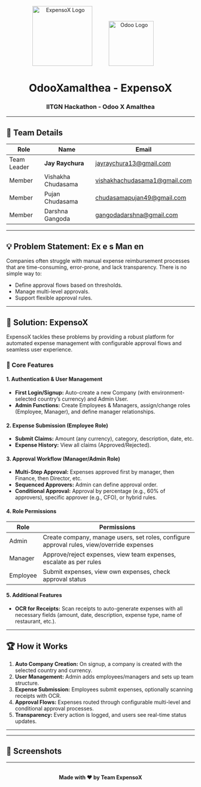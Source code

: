 <!-- Banner with logos and animated design -->
<p align="center">
  <img src="https://static.wixstatic.com/media/ea7b79_1d3f5d7f56e94e0597f2b7f7d3550c2e~mv2.gif" alt="ExpensoX Logo" width="160"/>
  <img src="https://upload.wikimedia.org/wikipedia/commons/8/88/Odoo_logo.png" alt="Odoo Logo" width="120" style="margin:0 40px"/>
  <br>
</p>

<h1 align="center">OdooXamalthea - ExpensoX</h1>
<h3 align="center">IITGN Hackathon - Odoo X Amalthea</h3>

---

## 👥 Team Details

| Role           | Name                  | Email                         |
|----------------|----------------------|-------------------------------|
| Team Leader    | **Jay Raychura**      | jayraychura13@gmail.com       |
| Member         | Vishakha Chudasama    | vishakhachudasama1@gmail.com  |
| Member         | Pujan Chudasama       | chudasamapujan49@gmail.com    |
| Member         | Darshna Gangoda       | gangodadarshna@gmail.com      |

---

## 💡 Problem Statement: Ex e s Man en

Companies often struggle with manual expense reimbursement processes that are time-consuming, error-prone, and lack transparency. There is no simple way to:

- Define approval flows based on thresholds.
- Manage multi-level approvals.
- Support flexible approval rules.

---

## 🚀 Solution: ExpensoX

ExpensoX tackles these problems by providing a robust platform for automated expense management with configurable approval flows and seamless user experience.

### 🔑 Core Features

#### 1. Authentication & User Management
- **First Login/Signup:** Auto-create a new Company (with environment-selected country’s currency) and Admin User.
- **Admin Functions:** Create Employees & Managers, assign/change roles (Employee, Manager), and define manager relationships.

#### 2. Expense Submission (Employee Role)
- **Submit Claims:** Amount (any currency), category, description, date, etc.
- **Expense History:** View all claims (Approved/Rejected).

#### 3. Approval Workflow (Manager/Admin Role)
- **Multi-Step Approval:** Expenses approved first by manager, then Finance, then Director, etc.
- **Sequenced Approvers:** Admin can define approval order.
- **Conditional Approval:** Approval by percentage (e.g., 60% of approvers), specific approver (e.g., CFO), or hybrid rules.

#### 4. Role Permissions

| Role     | Permissions |
|----------|-------------|
| Admin    | Create company, manage users, set roles, configure approval rules, view/override expenses |
| Manager  | Approve/reject expenses, view team expenses, escalate as per rules |
| Employee | Submit expenses, view own expenses, check approval status |

#### 5. Additional Features
- **OCR for Receipts:** Scan receipts to auto-generate expenses with all necessary fields (amount, date, description, expense type, name of restaurant, etc.).

---

## 🏆 How it Works

1. **Auto Company Creation:** On signup, a company is created with the selected country and currency.
2. **User Management:** Admin adds employees/managers and sets up team structure.
3. **Expense Submission:** Employees submit expenses, optionally scanning receipts with OCR.
4. **Approval Flows:** Expenses routed through configurable multi-level and conditional approval processes.
5. **Transparency:** Every action is logged, and users see real-time status updates.

---

<p align="center">

</p>

---

## 📸 Screenshots

<!-- Add screenshots here once available -->


---

<p align="center">
  <br>
  <strong>Made with ❤️ by Team ExpensoX</strong>
</p>
